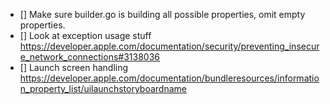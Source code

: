 - [] Make sure builder.go is building all possible properties, omit empty properties.
- [] Look at exception usage stuff https://developer.apple.com/documentation/security/preventing_insecure_network_connections#3138036
- [] Launch screen handling https://developer.apple.com/documentation/bundleresources/information_property_list/uilaunchstoryboardname